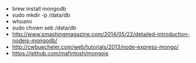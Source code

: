 * brew install mongodb
* sudo mkdir -p /data/db
* whoami
* sudo chown seb /data/db
* http://www.smashingmagazine.com/2014/05/22/detailed-introduction-nodejs-mongodb/
* http://cwbuecheler.com/web/tutorials/2013/node-express-mongo/
* https://github.com/mafintosh/mongojs